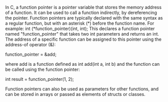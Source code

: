 In C, a function pointer is a pointer variable that stores the memory address of a function. It can be used to call a function indirectly, by dereferencing the pointer. Function pointers are typically declared with the same syntax as a regular function, but with an asterisk (*) before the function name. For example:
int (*function_pointer)(int, int);
This declares a function pointer named "function_pointer" that takes two int parameters and returns an int. The address of a specific function can be assigned to this pointer using the address-of operator (&):

function_pointer = &add;

where add is a function defined as int add(int a, int b)
and the function can be called using the function pointer:

int result = function_pointer(1, 2);

Function pointers can also be used as parameters for other functions, and can be stored in arrays or passed as elements of structs or classes.
